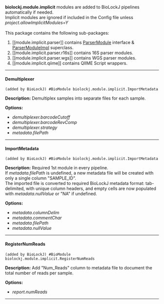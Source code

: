 **biolockj.module.implicit** modules are added to BioLockJ pipelines automatically if needed.<br>Implicit modules are ignored if included in the Config file unless *project.allowImplicitModules=Y*<br><br>  This package contains the following sub-packages:

1. [[module.implicit.parser]] contains [ParserModule](https://msioda.github.io/BioLockJ/docs/biolockj/module/implicit/parser/ParserModule.html) interface & [ParserModuleImpl](https://msioda.github.io/BioLockJ/docs/biolockj/module/implicit/parser/ParserModuleImpl.html) superclass.
1. [[module.implicit.parser.r16s]] contains 16S parser modules.
1. [[module.implicit.parser.wgs]] contains WGS parser modules.
1. [[module.implicit.qiime]] contains QIIME Script wrappers.

----

#### Demultiplexer
`(added by BioLockJ) #BioModule biolockj.module.implicit.ImportMetadata`

**Description:**  Demultiplex samples into separate files for each sample. 

**Options:**

   - *demultiplexer.barcodeCutoff*
   - *demultiplexer.barcodeRevComp*
   - *demultiplexer.strategy*
   - *metadata.filePath*

----

#### ImportMetadata
`(added by BioLockJ) #BioModule biolockj.module.implicit.ImportMetadata`

**Description:**  Required 1st module in every pipeline.<br>  If *metadata.filePath* is undefined, a new metadata file will be created with only a single column "SAMPLE_ID".<br>  The imported file is converted to required BioLockJ metadata format: tab-delimited, with unique column headers, and empty cells are now populated with *metadata.nullValue* or "NA" if undefined.  

**Options:**

   - *metadata.columnDelim*
   - *metadata.commentChar*
   - *metadata.filePath*
   - *metadata.nullValue*

----

#### RegisterNumReads
`(added by BioLockJ) #BioModule biolockj.module.implicit.RegisterNumReads`

**Description:**  Add "Num_Reads" column to metadata file to document the total number of reads per sample. 

**Options:**

   - *report.numReads*

----